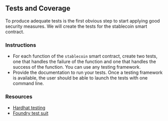 ## Tests and Coverage


To produce adequate tests is the first obvious step to start applying good security measures. We will create the tests for the stablecoin smart contract. 

### Instructions
- For each function of the `stablecoin` smart contract, create two tests, one that handles the failure of the function and one that handles the success of the function. You can use any testing framework.
- Provide the documentation to run your tests. Once a testing framework is available, the user should be able to launch the tests with one command line.

### Resources
- [Hardhat testing](https://hardhat.org/tutorial/testing-contracts)
- [Foundry test suit](https://book.getfoundry.sh/forge/tests)
